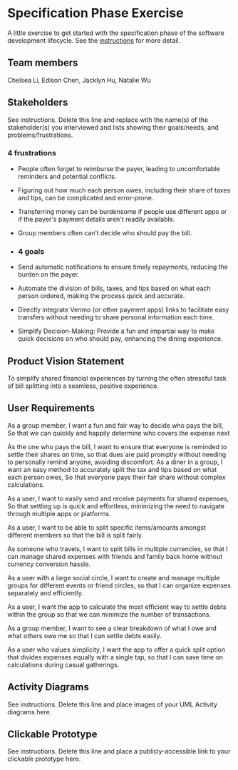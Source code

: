 # Specification Phase Exercise

A little exercise to get started with the specification phase of the software development lifecycle. See the [instructions](instructions.md) for more detail.

## Team members

Chelsea Li,
Edison Chen,
Jacklyn Hu,
Natalie Wu

## Stakeholders

See instructions. Delete this line and replace with the name(s) of the stakeholder(s) you interviewed and lists showing their goals/needs, and problems/frustrations.

### 4 frustrations
- People often forget to reimburse the payer, leading to uncomfortable reminders and potential conflicts.
- Figuring out how much each person owes, including their share of taxes and tips, can be complicated and error-prone.
- Transferring money can be burdensome if people use different apps or if the payer's payment details aren't readily available.
- Group members often can’t decide who should pay the bill.
  
- ### 4 goals
- Send automatic notifications to ensure timely repayments, reducing the burden on the payer.
- Automate the division of bills, taxes, and tips based on what each person ordered, making the process quick and accurate.
- Directly integrate Venmo (or other payment apps) links to facilitate easy transfers without needing to share personal information each time.
- Simplify Decision-Making: Provide a fun and impartial way to make quick decisions on who should pay, enhancing the dining experience.


## Product Vision Statement

To simplify shared financial experiences by turning the often stressful task of bill splitting into a seamless, positive experience.

## User Requirements

As a group member, I want a fun and fair way to decide who pays the bill, So that we can quickly and happily determine who covers the expense next

As the one who pays the bill, I want to ensure that everyone is reminded to settle their shares on time, so that dues are paid promptly without needing to personally remind anyone, avoiding discomfort.
As a diner in a group, I want an easy method to accurately split the tax and tips based on what each person owes, So that everyone pays their fair share without complex calculations.

As a user, I want to easily send and receive payments for shared expenses, So that settling up is quick and effortless, minimizing the need to navigate through multiple apps or platforms.

As a user, I want to be able to split specific items/amounts amongst different members so that the bill is split fairly.

As someone who travels, I want to split bills in multiple currencies, so that I can manage shared expenses with friends and family back home without currency conversion hassle.

As a user with a large social circle, I want to create and manage multiple groups for different events or friend circles, so that I can organize expenses separately and efficiently.

As a user, I want the app to calculate the most efficient way to settle debts within the group so that we can minimize the number of transactions.

As a group member, I want to see a clear breakdown of what I owe and what others owe me so that I can settle debts easily.

As a user who values simplicity, I want the app to offer a quick split option that divides expenses equally with a single tap, so that I can save time on calculations during casual gatherings.

## Activity Diagrams

See instructions. Delete this line and place images of your UML Activity diagrams here.

## Clickable Prototype

See instructions. Delete this line and place a publicly-accessible link to your clickable prototype here.
